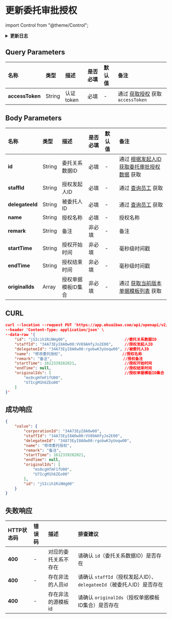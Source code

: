 # 更新委托审批授权

import Control from "@theme/Control";

<Control
method="PUT"
url="/api/openapi/v2/organization/delegate/approve"
/>

<details>
  <summary><b>更新日志</b></summary>
  <div>

  [**1.19.0**](/docs/open-api/notice/update-log#1190)&emsp;-> 🐞 优化了 `name`（授权名称） 必填问题。<br/>
  &emsp; &emsp; &emsp; -> 🐞 修复了 `delegateeId`（被委托人ID）未校验是否本企业员工的BUG。<br/>

  </div>
</details>

## Query Parameters

| 名称 | 类型 | 描述 | 是否必填 | 默认值 | 备注 |
| :--- | :--- | :--- | :--- |:--- | :--- |
| **accessToken** | String | 认证token | 必填 | - | 通过 [获取授权](/docs/open-api/getting-started/auth) 获取 `accessToken` |

## Body Parameters

| 名称 | 类型 | 描述 | 是否必填 | 默认值 | 备注 |
| :--- | :--- | :--- | :--- |:--- | :--- |
| **id**          | String  | 委托关系数据ID     | 必填   | - | 通过 [根据发起人ID获取委托审批授权数据](/docs/open-api/delegate/get-delegate-byStaffId) 获取 |
| **staffId**     | String  | 授权发起人ID	   | 必填  | - | 通过 [查询员工](/docs/open-api/corporation/get-staff-ids) 获取 |
| **delegateeId** | String  | 被委托人ID	       | 必填  | - | 通过 [查询员工](/docs/open-api/corporation/get-staff-ids) 获取 |
| **name**        | String  | 授权名称	       | 必填  | - | 授权名称 |
| **remark**      | String  | 备注	           | 非必填 | - | 备注 |
| **startTime**   | String  | 授权开始时间	   | 非必填 | - | 毫秒级时间戳 |
| **endTime**     | String  | 授权结束时间	   | 非必填 | - | 毫秒级时间戳 |
| **originalIds** | Array   | 授权单据模板ID集合  | 非必填 | - | 通过 [获取当前版本单据模板列表](/docs/open-api/forms/get-specifications-latest) 获取 |
## CURL
```json
curl --location --request PUT 'https://app.ekuaibao.com/api/openapi/v2/organization/delegate/approve?accessToken=MwAcih69ycDo00' \
--header 'Content-Type: application/json' \
--data-raw '{
    "id": "jSIcih1RiNHg00",                         //委托关系数据ID    
    "staffId": "34A73EyI8A0w00:VV89AHfyJo2E00",     //授权发起人ID
    "delegateeId": "34A73EyI8A0w00:rgobwK3yUoqw00", //被委托人ID
    "name": "修改委托授权",                          //授权名称
    "remark": "备注",                               //授权备注
    "startTime": 1612339282021,                     //授权开始时间
    "endTime": null,                                //授权结束时间
    "originalIds": [                                //授权单据模板ID集合
        "ms0cgHfmF1fU00",
        "U7IcgM1h6ZEo00"
    ]
}'
```

## 成功响应
```json
{
    "value": {
        "corporationId": "34A73EyI8A0w00",
        "staffId": "34A73EyI8A0w00:VV89AHfyJo2E00",
        "delegateeId": "34A73EyI8A0w00:rgobwK3yUoqw00",
        "name": "修改委托授权",
        "remark": "备注",
        "startTime": 1612339282021,
        "endTime": null,
        "originalIds": [
            "ms0cgHfmF1fU00",
            "U7IcgM1h6ZEo00"
        ],
        "id": "jSIcih1RiNHg00"
    }
}
```

## 失败响应

| HTTP状态码 | 错误码 | 描述 | 排查建议 |
| :--- | :--- | :--- | :--- |
| **400** | - | 对应的委托关系不存在 | 请确认 `id`（委托关系数据ID）是否存在 |
| **400** | - | 存在非法的人员id | 请确认 `staffId`（授权发起人ID）、`delegateeId`（被委托人ID）是否存在 |
| **400** | - | 存在非法的源模板id | 请确认 `originalIds`（授权单据模板ID集合）是否存在 |